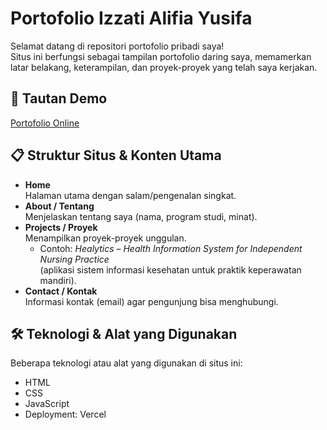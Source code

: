 # Portofolio Izzati Alifia Yusifa

Selamat datang di repositori portofolio pribadi saya!  
Situs ini berfungsi sebagai tampilan portofolio daring saya, memamerkan latar belakang, keterampilan, dan proyek-proyek yang telah saya kerjakan.

## 🚀 Tautan Demo  
[Portofolio Online](https://portofolio-gules-ten.vercel.app/)  

## 📋 Struktur Situs & Konten Utama

- **Home**  
  Halaman utama dengan salam/pengenalan singkat.  
- **About / Tentang**  
  Menjelaskan tentang saya (nama, program studi, minat).  
- **Projects / Proyek**  
  Menampilkan proyek-proyek unggulan.  
  - Contoh: *Healytics – Health Information System for Independent Nursing Practice*  
    (aplikasi sistem informasi kesehatan untuk praktik keperawatan mandiri).  
- **Contact / Kontak**  
  Informasi kontak (email) agar pengunjung bisa menghubungi.  

## 🛠️ Teknologi & Alat yang Digunakan

Beberapa teknologi atau alat yang digunakan di situs ini:

- HTML  
- CSS  
- JavaScript  
- Deployment: Vercel  
